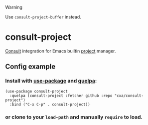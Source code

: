 > [!WARNING]  
> Use `consult-project-buffer` instead.

# consult-project

[Consult](https://github.com/minad/consult) integration for Emacs builtin [project](https://elpa.gnu.org/packages/project.html) manager.

## Config example

### Install with [use-package](https://github.com/jwiegley/use-package) and [quelpa](https://github.com/quelpa/quelpa):

```elisp
(use-package consult-project
  :quelpa (consult-project :fetcher github :repo "cxa/consult-project")
  :bind ("C-x C-p" . consult-project))
```

### or clone to your `load-path` and manually `require` to load.

